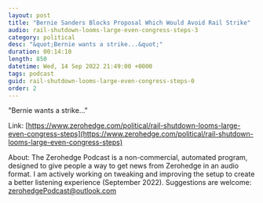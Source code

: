 ```yaml
---
layout: post
title: "Bernie Sanders Blocks Proposal Which Would Avoid Rail Strike"
audio: rail-shutdown-looms-large-even-congress-steps-3
category: political
desc: "&quot;Bernie wants a strike...&quot;"
duration: 00:14:10
length: 850
datetime: Wed, 14 Sep 2022 21:49:00 +0000
tags: podcast
guid: rail-shutdown-looms-large-even-congress-steps-0
order: 2
---
```

&quot;Bernie wants a strike...&quot;

Link: [https://www.zerohedge.com/political/rail-shutdown-looms-large-even-congress-steps](https://www.zerohedge.com/political/rail-shutdown-looms-large-even-congress-steps)

About: The Zerohedge Podcast is a non-commercial, automated program, designed to give people a way to get news from Zerohedge in an audio format.  I am actively working on tweaking and improving the setup to create a better listening experience (September 2022).  Suggestions are welcome: [zerohedgePodcast@outlook.com](mailto:zerohedgePodcast@outlook.com)